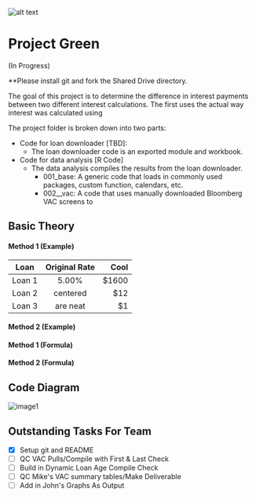 [logo]: https://mms.businesswire.com/media/20180625005392/en/664918/23/ankura_logo_tag_rgb.jpg

![alt text][logo]

# Project Green
(In Progress)

**Please install git and fork the Shared Drive directory.

The goal of this project is to determine the difference in interest payments between two different interest calculations.  The first uses the actual way interest was calculated using 

The project folder is broken down into two parts:
* Code for loan downloader [TBD]:
    * The loan downloader code is an exported module and workbook.
* Code for data analysis [R Code]
    * The data analysis compiles the results from the loan downloader.
      * 001_base: A generic code that loads in commonly used packages, custom function, calendars, etc.
      * 002__vac: A code that uses manually downloaded Bloomberg VAC screens to 

## Basic Theory

#### Method 1 (Example)
| Loan       | Original Rate | Cool  |
| ---------- |:-------------:| -----:|
| Loan 1     | 5.00%         | $1600 |
| Loan 2     | centered      |   $12 |
| Loan 3     | are neat      |    $1 |

#### Method 2 (Example)

#### Method 1 (Formula)


#### Method 2 (Formula)

## Code Diagram

![image1](.\diagrams\basic_code.png)


## Outstanding Tasks For Team
- [x] Setup git and README
- [ ] QC VAC Pulls/Compile with First & Last Check
- [ ] Build in Dynamic Loan Age Compile Check
- [ ] QC Mike's VAC summary tables/Make Deliverable
- [ ] Add in John's Graphs As Output